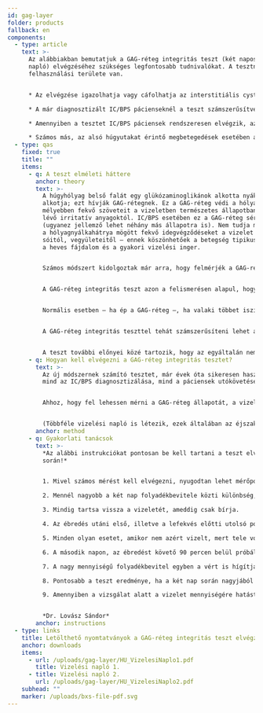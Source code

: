 ```yaml
---
id: gag-layer
folder: products
fallback: en
components:
  - type: article
    text: >-
      Az alábbiakban bemutatjuk a GAG-réteg integritás teszt (két napos vizelési
      napló) elvégzéséhez szükséges legfontosabb tudnivalókat. A tesztnek számos
      felhasználási területe van. 


      * Az elvégzése igazolhatja vagy cáfolhatja az interstitiális cystitis/hólyagfájdalom szindróma (IC/BPS) állapot fennállását. 

      * A már diagnosztizált IC/BPS pácienseknél a teszt számszerűsítve megmutatja az állapot súlyosságát.  

      * Amennyiben a tesztet IC/BPS páciensek rendszeresen elvégzik, az eredményekből a terapeutájuk megtudhatja, mennyire hatásos az alkalmazott terápia – illetve, hogy megfelelő gyakorisággal történnek-e a kezelések (például a hólyagfeltöltések). 

      * Számos más, az alsó húgyutakat érintő megbetegedések esetében a teszt megmutatja, fennáll-e a GAG-réteg deficienciája (hiányossága, sérülése), ami már önmagában is hozzájárul a megfelelő kezelés kiválasztásához, s ezzel a gyógyuláshoz. (Ilyenek a húgyúti fertőzések, vagy az onkoterápia a húgyhólyagot érintő komplikációi).
  - type: qas
    fixed: true
    title: ""
    items:
      - q: A teszt elméleti háttere
        anchor: theory
        text: >-
          A húgyhólyag belső falát egy glükózaminoglikánok alkotta nyákréteg
          alkotja; ezt hívják GAG-rétegnek. Ez a GAG-réteg védi a hólyag
          mélyebben fekvő szöveteit a vizeletben természetes állapotban is jelen
          lévő irritatív anyagoktól. IC/BPS esetében ez a GAG-réteg sérült
          (ugyanez jellemző lehet néhány más állapotra is). Nem tudja megvédeni
          a hólyagnyálkahátrya mögött fekvő idegvégződéseket a vizelet irritatív
          sóitól, vegyületeitől – ennek köszönhetőek a betegség tipikus tünetei:
          a heves fájdalom és a gyakori vizelési inger. 


          Számos módszert kidolgoztak már arra, hogy felmérjék a GAG-réteg állapotát. Ezek során különböző oldatokat instilláltak (fecskendeztek) be a hólyagba. Ám, e módszerek invazívak, és – egyes esetben – fájdalmasak voltak, a pontosságuk pedig sokszor elmaradt a várttól. A jelenlegi irányelvek e tesztek elvégzését nem javasolják. 


          A GAG-réteg integritás teszt azon a felismerésen alapul, hogy az irritatív anyagok a hólyagra gyakorolt hatásának vizsgálatához nem is kell semmit a hólyagba fecskendezni. Az ehhez szükséges összetevők (mint például a kálium) ugyanis eleve jelen vannak a vizeletben. Ebből következően, mennél koncentráltabb a vizelet, annál erősebb az irritáció – és annál súlyosabbak a tünetek. 


          Normális esetben – ha ép a GAG-réteg –, ha valaki többet iszik, többet is fog vizelni. Ugyanakkor, az egyes alkalmak során leadott vizelet mennyiségének – az úgynevezett vizeletporciók – átlaga nagyjából ugyanannyi lesz. Más a helyzet, ha sérült a GAG-réteg. A bőséges folyadékbevitel ugyanis felhígítja a vizeletet, ezért annak irritatív összetevői kisebb koncentrációban lesznek jelen – amely kisebb izgató hatáshoz, és a tünetek enyhüléséhez vezet. Ezért, akinek a GAG-rétege sérült (ilyenek az IC/BPS páciensek is), tovább tudják visszatartani a hígabb vizeletüket – ezért a vizeletporciók nagyobb lesznek. Következésképp, mennél súlyosabb a GAG-réteg állapota, annál nagyobb lesz a vizeletporciók közti különbség annak függvényében, hogy mennyire koncentrált maga a vizelet. 


          A GAG-réteg integritás teszttel tehát számszerűsíteni lehet a GAG-réteg elváltozásait. Vagyis, meg lehet határozni, százalékos formában le lehet írni, mekkora a különbség koncentrált és híg vizelet mellett a vizeletporciók között. 


          A teszt további előnyei közé tartozik, hogy az egyáltalán nem invazív, nem jár fájdalommal, és a páciensek bárhol, akár az otthonukban is el tudják végezni.
      - q: Hogyan kell elvégezni a GAG-réteg integritás tesztet?
        text: >-
          Az új módszernek számító tesztet, már évek óta sikeresen használjuk
          mind az IC/BPS diagnosztizálása, mind a páciensek utókövetése terén. 


          Ahhoz, hogy fel lehessen mérni a GAG-réteg állapotát, a vizeletporciók nagyságát koncentrált és híg vizelet mellett is meg kell mérni. Ehhez a páciensnek az 1. napon a lehető legkevesebb (nyáron 1,5 liter, télen 1 liter), a 2. napon a lehető legtöbb (nyáron 3,5 liter, télen 3 liter) folyadékot kell elfogyasztania. A teszt elvégzése során a vizeletet a lehető legtovább kell visszatartani. Mindkét nap során meg kell mérni a nappali vizeletporciók mindegyikét. Az 1. és a 2. napi porciók átlagának különbsége utal a GAG-réteg állapotára. 


          (Többféle vizelési napló is létezik, ezek általában az éjszakai porciókat is figyelembe veszik. A mi tapasztalataink azonban azt mutatják, erre nincs szükség; az éjszakai vizelet mennyiségét számos olyan tényező is befolyásolja, melyek nem vezethetőek vissza a húgyhólyag állapotára.)
        anchor: method
      - q: Gyakorlati tanácsok
        text: >-
          *Az alábbi instrukciókat pontosan be kell tartani a teszt elvégzése
          során!*


          1. Mivel számos mérést kell elvégezni, nyugodtan lehet mérőpohár helyett hagyományos konyhai mérleget használni, így ugyanis a vizelet bármilyen edényben felfogható. Helyezze az üres poharat a mérlegre, nullázza le az eszközt, majd tegye rá a mérlegre a teli poharat. Így ugyan a tömeget és nem a térfogatot fogja megmérni, ám egyrészt a két érték nagyjából megfeleltethető egymásnak, másrészt, mivel a vizeletporciók átlagának arányára van szükség, annak meghatározásához a tömegek is ugyanolyan jók. 

          2. Mennél nagyobb a két nap folyadékbevitele közti különbség, annál pontosabb lesz az eredmény. Ezért érdemes már az 1. napot megelőző délutántól kezdve mérsékelni a folyadékbevitelt. 

          3. Mindig tartsa vissza a vizeletét, ameddig csak bírja. 

          4. Az ébredés utáni első, illetve a lefekvés előtti utolsó porciót ne vegye figyelembe. Az első porció rendszerint jelentősen nagyobb, mint a többi, az utolsó pedig lényegesen kisebb, mivel sokan „megelőzési célból” mennek ki lefekvés előtt a mellékhelyiségre. 

          5. Minden olyan esetet, amikor nem azért vizelt, mert tele volt a hólyagja, hagyjon figyelmen kívül. (Ilyen eset például, ha valaki mielőtt elindul otthonról, megy el a mellékhelyiségre, hogy ne út közben kelljen ezt megtennie.) 

          6. A második napon, az ébredést követő 90 percen belül próbáljon meg legalább 1,5 liter folyadékot elfogyasztani. A nap során igyon további 2 liter folyadékot, egyenletesen elosztva; lehetőség szerint óránként 2 dl-t.  

          7. A nagy mennyiségű folyadékbevitel egyben a vért is hígítja, a veseműködést pedig számos hormon befolyásolja. Ebből következően a folyadékbevitel a vizeletporciókra gyakorolt hatása csak 2–2,5 órával később jelenik meg. Ezért, a 2. napon az ébredést követő 2–2,5 óra porcióit ne vegye figyelembe. 

          8. Pontosabb a teszt eredménye, ha a két nap során nagyjából ugyanazokat az élelmiszereket fogyasztja. Ezzel ugyanis biztosítható, hogy a különféle táplálékok bomlástermékei nem befolyásolják a vizeletporciókat. Az elfogyasztott folyadék lehetőség szerint víz, illetve híg kamilla, vagy hársfavirágtea legyen. Ezeket leszámítva nem kell más étkezési előírást betartania. 

          9. Amennyiben a vizsgálat alatt a vizelet mennyiségére hatást gyakorló gyógyszert szed (például vérnyomáscsökkentőt vagy vízhajtót), ne változtasson annak adagolásán az 1. napot megelőző naptól kezdve. Ellenkező esetben ugyanis a gyógyszer is befolyásolhatja a vizeletporciók közti különbséget, s így a teszt pontosságát is. 


          *Dr. Lovász Sándor*
        anchor: instructions
  - type: links
    title: Letölthető nyomtatványok a GAG-réteg integritás teszt elvégzéséhez
    anchor: downloads
    items:
      - url: /uploads/gag-layer/HU_VizelesiNaplo1.pdf
        title: Vizelési napló 1.
      - title: Vizelési napló 2.
        url: /uploads/gag-layer/HU_VizelesiNaplo2.pdf
    subhead: ""
    marker: /uploads/bxs-file-pdf.svg
---
```


